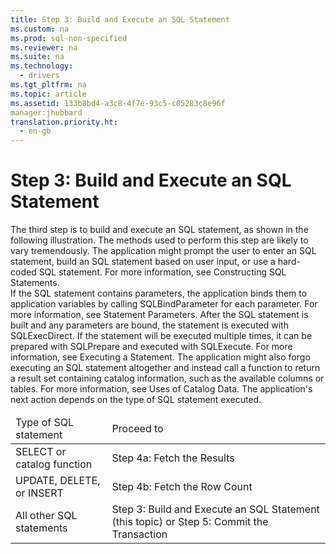 ```yaml
---
title: Step 3: Build and Execute an SQL Statement
ms.custom: na
ms.prod: sql-non-specified
ms.reviewer: na
ms.suite: na
ms.technology: 
  - drivers
ms.tgt_pltfrm: na
ms.topic: article
ms.assetid: 133b8bd4-a3c8-4f7e-93c5-c05283c8e96f
manager:jhubbard
translation.priority.ht: 
  - en-gb
---
```

# Step 3: Build and Execute an SQL Statement
<?xml version="1.0" encoding="utf-8"?>
<developerWalkthroughDocument xmlns="http://ddue.schemas.microsoft.com/authoring/2003/5" xmlns:xlink="http://www.w3.org/1999/xlink" xmlns:xsi="http://www.w3.org/2001/XMLSchema-instance" xsi:schemaLocation="http://ddue.schemas.microsoft.com/authoring/2003/5 http://dduestorage.blob.core.windows.net/ddueschema/developer.xsd">
  <introduction>
    <para>The third step is to build and execute an SQL statement, as shown in the following illustration. The methods used to perform this step are likely to vary tremendously. The application might prompt the user to enter an SQL statement, build an SQL statement based on user input, or use a hard-coded SQL statement. For more information, see <legacyLink xlink:href="ee9cd360-07e5-4f8a-804b-ad95aecae3e4">Constructing SQL Statements</legacyLink>.</para>
    <mediaLink>
      <image xlink:href="97ae2c14-982a-4a1a-b2bc-3695a7dd0e87" />
    </mediaLink>
  </introduction>
  <section>
    <content>
      <para>If the SQL statement contains parameters, the application binds them to application variables by calling <legacyBold>SQLBindParameter</legacyBold> for each parameter. For more information, see <legacyLink xlink:href="58d5b166-2578-4699-a560-1f1e6d86c49a">Statement Parameters</legacyLink>.</para>
      <para>After the SQL statement is built and any parameters are bound, the statement is executed with <legacyBold>SQLExecDirect</legacyBold>. If the statement will be executed multiple times, it can be prepared with <legacyBold>SQLPrepare</legacyBold> and executed with <legacyBold>SQLExecute</legacyBold>. For more information, see <legacyLink xlink:href="e5f0d2ee-0453-4faf-b007-12978dd300a1">Executing a Statement</legacyLink>.</para>
      <para>The application might also forgo executing an SQL statement altogether and instead call a function to return a result set containing catalog information, such as the available columns or tables. For more information, see <legacyLink xlink:href="d5915d0c-eec3-4382-850e-bd863763c99a">Uses of Catalog Data</legacyLink>.</para>
      <para>The application's next action depends on the type of SQL statement executed.</para>
      <table xmlns:caps="http://schemas.microsoft.com/build/caps/2013/11">
        <thead>
          <tr>
            <TD>
              <para>Type of SQL statement</para>
            </TD>
            <TD>
              <para>Proceed to</para>
            </TD>
          </tr>
        </thead>
        <tbody>
          <tr>
            <TD>
              <para>               <legacyBold>SELECT</legacyBold> or catalog function</para>
            </TD>
            <TD>
              <para>
                <legacyLink xlink:href="77d30142-c774-473c-96fb-b364bb92ac60">Step 4a: Fetch the Results</legacyLink>
              </para>
            </TD>
          </tr>
          <tr>
            <TD>
              <para>               <legacyBold>UPDATE</legacyBold>, <legacyBold>DELETE</legacyBold>, or <legacyBold>INSERT</legacyBold></para>
            </TD>
            <TD>
              <para>
                <legacyLink xlink:href="3af481b1-d694-446e-948d-e3a5edcad050">Step 4b: Fetch the Row Count</legacyLink>
              </para>
            </TD>
          </tr>
          <tr>
            <TD>
              <para>All other SQL statements</para>
            </TD>
            <TD>
              <para>Step 3: Build and Execute an SQL Statement (this topic) or <legacyLink xlink:href="311685e2-f7b5-4ddc-8020-59380cd2f035">Step 5: Commit the Transaction</legacyLink></para>
            </TD>
          </tr>
        </tbody>
      </table>
    </content>
  </section>
  <relatedTopics />
</developerWalkthroughDocument>